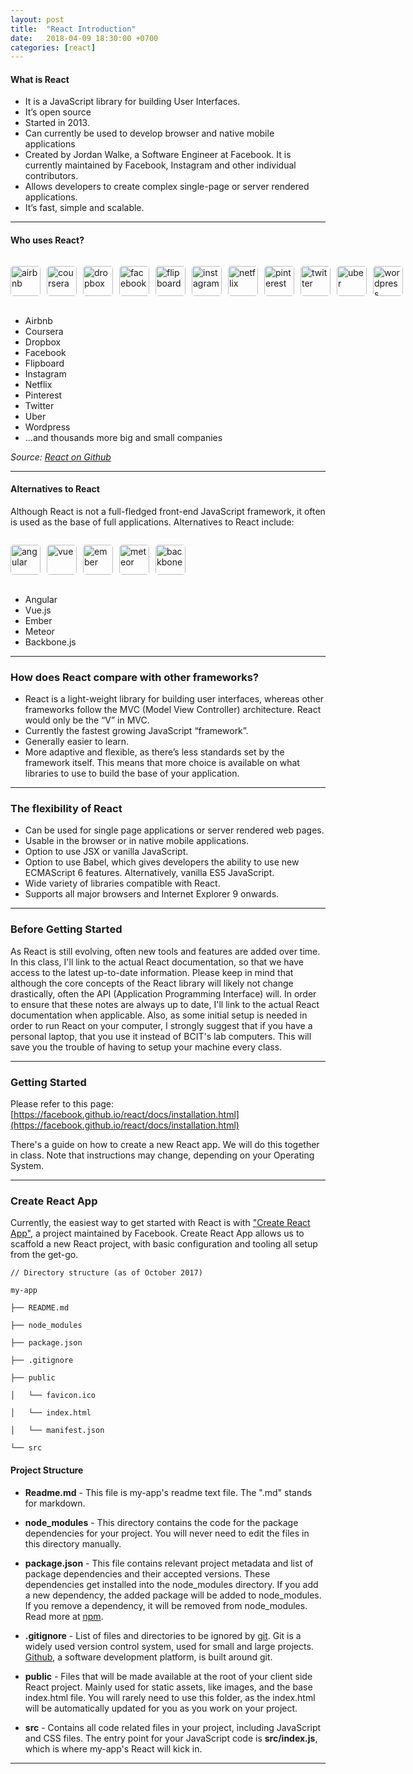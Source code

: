 ```yaml
---
layout: post
title:  "React Introduction"
date:   2018-04-09 18:30:00 +0700
categories: [react]
---
```


#### What is React

- It is a JavaScript library for building User Interfaces.
- It’s open source
- Started in 2013.
- Can currently be used to develop browser and native mobile applications
- Created by Jordan Walke, a Software Engineer at Facebook. It is currently maintained by Facebook, Instagram and other individual contributors.
- Allows developers to create complex single-page or server rendered applications.
- It’s fast, simple and scalable.

---

#### Who uses React?

<ul style="display: inline-flex; list-style: none; padding: 0;">
  <li><img src="/COMP-2913/static/img/company_logos/airbnb.png" alt="airbnb" style="width: 48px; margin-right: 10px; border-radius: 5px;" /></li>
  <li><img src="/COMP-2913/static/img/company_logos/coursera.png" alt="coursera" style="width: 48px; margin-right: 10px; border-radius: 5px;" /></li>
  <li><img src="/COMP-2913/static/img/company_logos/dropbox.png" alt="dropbox" style="width: 48px; margin-right: 10px; border-radius: 5px;" /></li>
  <li><img src="/COMP-2913/static/img/company_logos/facebook.png" alt="facebook" style="width: 48px; margin-right: 10px; border-radius: 5px;" /></li>
  <li><img src="/COMP-2913/static/img/company_logos/flipboard.png" alt="flipboard" style="width: 48px; margin-right: 10px; border-radius: 5px;" /></li>
  <li><img src="/COMP-2913/static/img/company_logos/instagram.jpg" alt="instagram" style="width: 48px; margin-right: 10px; border-radius: 5px;" /></li>
  <li><img src="/COMP-2913/static/img/company_logos/netflix.png" alt="netflix" style="width: 48px; margin-right: 10px; border-radius: 5px;" /></li>
  <li><img src="/COMP-2913/static/img/company_logos/pinterest.jpeg" alt="pinterest" style="width: 48px; margin-right: 10px; border-radius: 5px;" /></li>
  <li><img src="/COMP-2913/static/img/company_logos/twitter.png" alt="twitter" style="width: 48px; margin-right: 10px; border-radius: 5px;" /></li>
  <li><img src="/COMP-2913/static/img/company_logos/uber.png" alt="uber" style="width: 48px; margin-right: 10px; border-radius: 5px;" /></li>
  <li><img src="/COMP-2913/static/img/company_logos/wordpress.png" alt="wordpress" style="width: 48px; margin-right: 10px; border-radius: 5px;" /></li>
</ul>



- Airbnb
- Coursera
- Dropbox
- Facebook
- Flipboard
- Instagram
- Netflix
- Pinterest
- Twitter
- Uber
- Wordpress
- …and thousands more big and small companies

*Source: [React on Github](https://github.com/facebook/react/wiki/sites-using-react)*

---

#### Alternatives to React

Although React is not a full-fledged front-end JavaScript framework, it often is used as the base of full applications. Alternatives to React include:

<ul style="display: inline-flex; list-style: none; padding: 0;">
  <li><img src="/COMP-2913/static/img/company_logos/angular.png" alt="angular" style="width: 48px; margin-right: 10px; border-radius: 5px;" /></li>
  <li><img src="/COMP-2913/static/img/company_logos/vue.png" alt="vue" style="width: 48px; margin-right: 10px; border-radius: 5px;" /></li>
  <li><img src="/COMP-2913/static/img/company_logos/ember.png" alt="ember" style="width: 48px; margin-right: 10px; border-radius: 5px;" /></li>
  <li><img src="/COMP-2913/static/img/company_logos/meteor.png" alt="meteor" style="width: 48px; margin-right: 10px; border-radius: 5px;" /></li>
  <li><img src="/COMP-2913/static/img/company_logos/backbone.png" alt="backbone" style="width: 48px; margin-right: 10px; border-radius: 5px;" /></li>
</ul>


- Angular
- Vue.js
- Ember
- Meteor
- Backbone.js

---

### How does React compare with other frameworks?

- React is a light-weight library for building user interfaces, whereas other frameworks follow the MVC (Model View Controller) architecture. React would only be the “V” in MVC.
- Currently the fastest growing JavaScript “framework”.
- Generally easier to learn.
- More adaptive and flexible, as there’s less standards set by the framework itself. This means that more choice is available on what libraries to use to build the base of your application.

---

### The flexibility of React

- Can be used for single page applications or server rendered web pages.
- Usable in the browser or in native mobile applications.
- Option to use JSX or vanilla JavaScript.
- Option to use Babel, which gives developers the ability to use new ECMAScript 6 features. Alternatively, vanilla ES5 JavaScript.
- Wide variety of libraries compatible with React.
- Supports all major browsers and Internet Explorer 9 onwards.

---

### Before Getting Started

As React is still evolving, often new tools and features are added over time. In this class,
I'll link to the actual React documentation, so that we have access to the latest up-to-date information.
Please keep in mind that although the core concepts of the React library will likely not change drastically, often the API (Application Programming Interface) will. In order to ensure that these notes are always up to date, I'll link to the actual React documentation when applicable.
Also, as some initial setup is needed in order to run React on your computer, I strongly suggest that if you have a personal laptop, that you use it instead of BCIT's lab computers. This will save you the trouble of having to setup your machine every class.

---

### Getting Started

Please refer to this page:
[https://facebook.github.io/react/docs/installation.html](https://facebook.github.io/react/docs/installation.html)

There's a guide on how to create a new React app. We will do this together in class. Note that instructions may change, depending on your Operating System.

---

### Create React App

Currently, the easiest way to get started with React is with ["Create React App"](https://github.com/facebookincubator/create-react-app), a project maintained by Facebook. Create React App allows us to scaffold a new React project, with basic configuration and tooling all setup from the get-go.

```
// Directory structure (as of October 2017)

my-app

├── README.md

├── node_modules

├── package.json

├── .gitignore

├── public

│   └── favicon.ico

│   └── index.html

│   └── manifest.json

└── src

```

#### Project Structure

- **Readme.md** - This file is my-app's readme text file. The ".md" stands for markdown.

- **node_modules** - This directory contains the code for the package dependencies for your project. You will never need to edit the files in this directory manually.

- **package.json** - This file contains relevant project metadata and list of package dependencies and their accepted versions. These dependencies get installed into the node_modules directory. If you add a new dependency, the added package will be added to node_modules. If you remove a dependency, it will be removed from node_modules. Read more at [npm](https://www.npmjs.com/).

- **.gitignore** - List of files and directories to be ignored by [git](https://git-scm.com/). Git is a widely used version control system, used for small and large projects. [Github](https://github.com/), a software development platform, is built around git.

- **public** - Files that will be made available at the root of your client side React project. Mainly used for static assets, like images, and the base index.html file. You will rarely need to use this folder, as the index.html will be automatically updated for you as you work on your project.

- **src** - Contains all code related files in your project, including JavaScript and CSS files. The entry point for your JavaScript code is **src/index.js**, which is where my-app's React will kick in.

---
